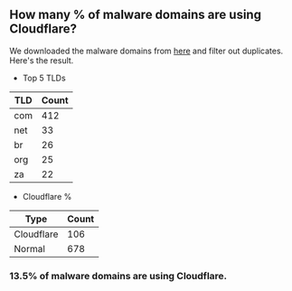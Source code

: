 ## How many % of malware domains are using Cloudflare?


We downloaded the malware domains from [here](https://urlhaus.abuse.ch) and filter out duplicates.
Here's the result.


[//]: # (start replacement)


- Top 5 TLDs

| TLD | Count |
| --- | --- |
| com | 412 |
| net | 33 |
| br | 26 |
| org | 25 |
| za | 22 |


- Cloudflare %

| Type | Count |
| --- | --- |
| Cloudflare | 106 |
| Normal | 678 |


### 13.5% of malware domains are using Cloudflare.